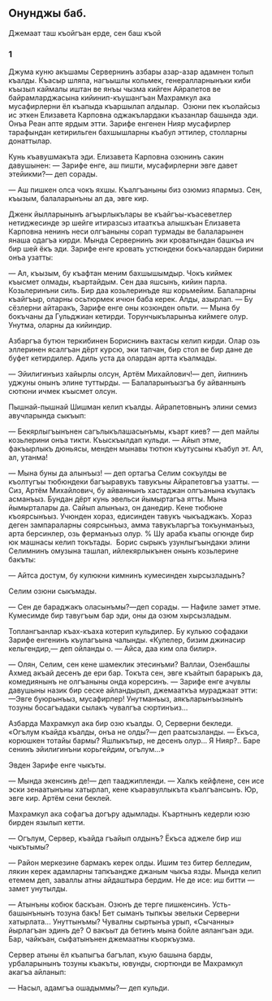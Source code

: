 ## Онунджы баб.
Джемаат таш къойгъан ерде, сен баш къой

### 1

Джума куню акъшамы Сервернинъ азбары азар-азар адамнен толып къалды.
Къасыр шляпа, нагъышлы кольмек, генералларнынъки киби къызыл каймалы иштан ве янъы чызма кийген Айрапетов ве байрамларджасына кийинип-къушангъан Махрамкул ака мусафирлерни ёл къапыда къаршылап алдылар.
 Озюни пек къолайсыз ис эткен Елизавета Карповна оджакълардаки къазанлар башында эди.
Онъа Реан апте ярдым этти.
Зарифе енгенен Нияр мусафирлер тарафындан кетирильген бахшышларны къабул эттилер, столларны донаттылар.

Кунь къавушмакъта эди.
Елизавета Карповна озюнинъ сакин давушынен:
— Зарифе енге, аш пишти, мусафирлерни эвге давет этейикми?— деп сорады.

— Аш пишкен олса чокъ яхшы.
Къалгъаныны биз озюмиз япармыз.
Сен, къызым, балаларынъны ал да, эвге кир.

Дженк йылларынынъ агъырлыкълары ве къайгъы-къасеветлер нетиджесинде эр шейге итиразсыз итааткъа алышкъан Елизавета Карповна ненинъ неси олгъаныны сорап турмады ве балаларынен янаша одагъа кирди.
Мында Сервернинъ эки кроватындан башкъа ич бир шей ёкъ эди.
Зарифе енге кровать устюндеки бокъчалардан бирини онъа узатты:

— Ал, къызым, бу къафтан меним бахшышымдыр.
Чокъ киймек къысмет олмады, къартайдым.
Сен даа яшсынъ, кийин парла.
Козьлеринъни силь.
Бир даа козьлеринъде яш корьмейим.
Балаларны къайгъыр, оларны осьтюрмек ичюн баба керек.
Алды, азырлап.
— Бу сёзлерни айтаракъ, Зарифе енге оны козюнден опьти.
— Мына бу бокъчаны да Гульджиан кетирди.
Торунчыкъларынъа киймеге олур.
Унутма, оларны да кийиндир.

Азбаргъа бутюн теркибинен Бориснинъ вахтасы келип кирди.
Олар озь эллеринен ясалгъан дёрт курсю, эки тапчан, бир стол ве бир дане де буфет кетирдилер.
Адиль уста да олардан артта къалмады.

— Эйилигинъиз хайырлы олсун, Артём Михайлович!— деп, йипнинъ уджуны онынъ элине туттырды.
— Балаларынъызгъа бу айваннынъ сютюни ичмек къысмет олсун.

Пышнай-пышнай Шишман келип къалды.
Айрапетовнынъ элини семиз авучларында сыкъып:

— Бекярлыгъынънен сагълыкълашасынъмы, къарт киев? — деп майлы козьлерини онъа тикти.
Къыскъылдап кульди.
— Айып этме, факъырлыкъ дюньясы, менден мынавы тютюн къутусыны къабул эт.
Ал, ал, утанма!

— Мына буны да алынъыз! — деп ортагъа Селим сокъулды ве къолтугъы тюбюндеки багъыравукъ тавукъны Айрапетовгъа узатты.
— Сиз, Артём Михайлович, бу айваннынъ хастаджан олгъанына къулакъ асманъыз.
Бундан дёрт кунь эвельси йымыртагъа ятты.
Мына йымырталары да.
Сайып алынъыз, он данедир.
Кене тюбюне къоярсынъыз.
Учюнден хораз, едисинден тавукъ чыкъаджакъ.
Хораз деген зампараларны соярсынъыз, амма тавукъларгъа токъунманъыз, арта берсинлер, озь ферманъыз олур.
% Шу араба къапы огюнде бир юк машнасы келип токътады. 
Борис сырыкъ узунлыгъындаки элини Селимнинъ омузына ташлап, ийлекярлыкънен онынъ козьлерине бакъты:

— Айтса достум, бу кулюкни кимнинъ кумесинден хырсызладынъ?

Селим озюни сыкъмады.

— Сен де бараджакъ оласынъмы?—деп сорады.
— Нафиле замет этме.
Кумесимде бир тавугъым бар эди, оны да озюм хырсызладым.

Топлангъанлар къах-къаха котерип кульдилер.
Бу кулькю софадаки Зарифе енгенинъ къулагъына чалынды.
«Кулелер, бизим джинасир кельгендир,— деп ойланды о.
— Айса, даа ким ола билир».

— Олян, Селим, сен кене шамеклик этесинъми?
Валлаи, Озенбашлы Ахмед акъай десенъ де ери бар.
Токъта сен, эвге къайтып барарыкъ да, комедиянынъ не олгъаныны онда корерсинъ.
— Зарифе енге ачувлы давушыны назик бир сеске айландырып, джемааткъа мураджаат этти:
—Эвге буюрынъыз, мусафирлер!
Унутманъыз, аякъларынъызнынъ тозуны босагъадаки сылакъ чувалгъа сюртинъиз...

Азбарда Махрамкул ака бир озю къалды.
О, Серверни бекледи.
«Огълум къайда къалды, онъа не олды?— деп раатсызланды.
— Ёкъса, корюшкен тотайы бармы?
Яшлыкътыр, не десенъ олур...
Я Нияр?..
Баре сенинъ эйилигинъни корьгейдим, огълум...»

Эвден Зарифе енге чыкъты.

— Мында экенсинъ де!— деп тааджипленди.
— Халкъ кейфлене, сен исе эски зенаатынъны хатырлап, кене къаравуллыкъта къалгъансынъ.
Юр, эвге кир.
Артём сени беклей.

Махрамкул ака софагъа догъру адымлады.
Къартнынъ кедерли юзю бирден язылып кетти.

— Огълум, Сервер, къайда гъайып олдынъ?
Ёкъса аджеле бир иш чыкътымы?

— Район меркезине бармакъ керек олды.
Ишим тез битер белледим, лякин керек адамларны тапкъандже джаным чыкъа язды.
Мында келип етемем деп, заваллы атны айдаштыра бердим.
Не де исе: иш битти — замет унутылды.

— Атынъны кобюк баскъан.
Озюнъ де терге пишкенсинъ.
Усть-башынънынъ тозуна бакъ!
Бет сыманъ тыпкъы эвельки Серверни хатырлата...
Унуттынъмы?
Чувалны сыртынъа урып, «Сычанны» йырлагъан эдинъ де?
О вакъыт да бетинъ мына бойле аялангъан эди.
Бар, чайкъан, сыфатынънен джемаатны къоркъузма.

Сервер атыны ёл къапыгъа багълап, къую башына барды, урбаларынынъ тозуны къакъты, ювунды, сюртюнди ве Махрамкул акагъа айланып:

— Насыл, адамгъа ошадыммы?— деп кульди.